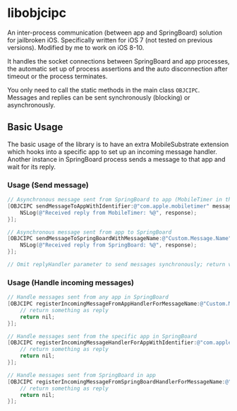 # libobjcipc
An inter-process communication (between app and SpringBoard) solution for jailbroken iOS. Specifically written for iOS 7 (not tested on previous versions). Modified by me to work on iOS 8-10.

It handles the socket connections between SpringBoard and app processes, the automatic set up of process assertions and the auto disconnection after timeout or the process terminates.

You only need to call the static methods in the main class `OBJCIPC`. Messages and replies can be sent synchronously (blocking) or asynchronously.

## Basic Usage

The basic usage of the library is to have an extra MobileSubstrate extension which hooks into a specific app to set up an incoming message handler. Another instance in SpringBoard process sends a message to that app and wait for its reply.

### Usage (Send message)

```objective-c
// Asynchronous message sent from SpringBoard to app (MobileTimer in this case)
[OBJCIPC sendMessageToAppWithIdentifier:@"com.apple.mobiletimer" messageName:@"Custom.Message.Name" dictionary:@{ @"key": @"value" } replyHandler:^(NSDictionary *response) {
	NSLog(@"Received reply from MobileTimer: %@", response);
}];

// Asynchronous message sent from app to SpringBoard
[OBJCIPC sendMessageToSpringBoardWithMessageName:@"Custom.Message.Name" dictionary:@{ @"key": @"value" } replyHandler:^(NSDictionary *response) {
	NSLog(@"Received reply from SpringBoard: %@", response);
}];

// Omit replyHandler parameter to send messages synchronously; return value will be the reply (NSDictionary).
```

### Usage (Handle incoming messages)

```objective-c
// Handle messages sent from any app in SpringBoard
[OBJCIPC registerIncomingMessageFromAppHandlerForMessageName:@"Custom.Message.Name"  handler:^NSDictionary *(NSDictionary *message) {
	// return something as reply
	return nil;
}];

// Handle messages sent from the specific app in SpringBoard
[OBJCIPC registerIncomingMessageHandlerForAppWithIdentifier:@"com.apple.mobiletimer" andMessageName:@"Custom.Message.Name" handler:^NSDictionary *(NSDictionary *message) {
	// return something as reply
	return nil;
}];

// Handle messages sent from SpringBoard in app
[OBJCIPC registerIncomingMessageFromSpringBoardHandlerForMessageName:@"Custom.Message.Name" handler:^NSDictionary *(NSDictionary *message) {
	// return something as reply
	return nil;
}];
```
